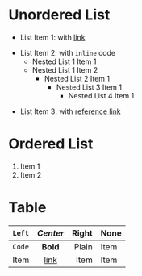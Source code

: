 # Unordered List

- List Item 1: with [link](https://example.com)
* List Item 2: with `inline` code
    * Nested List 1 Item 1
    * Nested List 1 Item 2
      - Nested List 2 Item 1
        - Nested List 3 Item 1
          - Nested List 4 Item 1
+ List Item 3: with [reference link][example]

# Ordered List

1. Item 1
2. Item 2

# Table

| `Left` | *Center*      | Right | None |
|  :---  | :----:        |------:| -----|
| `Code` | **Bold**      | Plain | Item |
| Item   | [link](/test) | Item  | Item |

[example]: https://example.com
